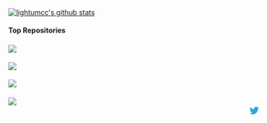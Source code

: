 <a href="https://github.com/lightumcc/lightumcc"><img align="center" src="https://github-readme-stats.vercel.app/api?username=lightumcc&show_icons=true&include_all_commits=true&theme=transparent&hide_border=true" alt="lightumcc's github stats" /></a>

#### Top Repositories


<a href="https://github.com/CreatechStudio/MC-Mod-Integration">
  <img align="center" src="https://github-readme-stats.vercel.app/api/pin/?username=CreatechStudio&repo=MC-Mod-Integration&theme=transparent" />
<br />
<br />
<a href="https://github.com/iewnfod/CAIE-Code-Extension">
  <img align="center" src="https://github-readme-stats.vercel.app/api/pin/?username=iewnfod&repo=CAIE-Code-Extension&theme=transparent" />
</a>
<br />
<br />
<a href="https://github.com/iewnfod/CAIE-Code">
  <img align="center" src="https://github-readme-stats.vercel.app/api/pin/?username=iewnfod&repo=CAIE-Code&theme=transparent" />
</a>
<br />
<br />
<a href="https://github.com/CreatechStudio/Raycast-Script">
  <img align="center" src="https://github-readme-stats.vercel.app/api/pin/?username=CreatechStudio&repo=Raycast-Script&theme=transparent" />
</a>
<br />

<a href="https://twitter.com/CreatechStudio">
  <img align="right" alt="CreatechStudio | Twitter" width="21px" src="https://raw.githubusercontent.com/lightumcc/lightumcc/master/assets/twitter.svg" />
</a>
